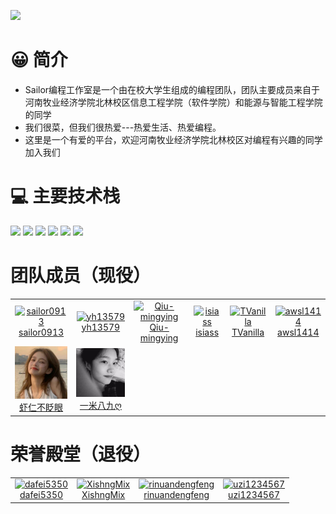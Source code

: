 ![](https://blog.lovehxy.com/back.jpg)
# 😀 简介
- Sailor编程工作室是一个由在校大学生组成的编程团队，团队主要成员来自于河南牧业经济学院北林校区信息工程学院（软件学院）和能源与智能工程学院的同学
- 我们很菜，但我们很热爱---热爱生活、热爱编程。
- 这里是一个有爱的平台，欢迎河南牧业经济学院北林校区对编程有兴趣的同学加入我们


# 💻 主要技术栈
![](https://img.shields.io/badge/-Python-ffdf76?logo=python)
![](https://img.shields.io/badge/-Goland-blue?logo=goland)
![](https://img.shields.io/badge/-Javascript-yellow?logo=javascript)
![](https://img.shields.io/badge/-HTML-red?logo=html5)
![](https://img.shields.io/badge/-CSS-lightgrey?logo=css3)
![](https://img.shields.io/badge/-Electron-96B97D?logo=electron)

# 团队成员（现役）

<!--START_SECTION:top-followers-->
<table>
  <tr>
    <td align="center">
      <a href="https://github.com/sailor0913">
        <img src="https://avatars.githubusercontent.com/u/76605331" width="100px;" alt="sailor0913"/>
      </a>
      <br />
      <a href="https://github.com/sailor0913">sailor0913</a>
    </td>
    <td align="center">
      <a href="https://github.com/yh13579">
        <img src="https://avatars.githubusercontent.com/u/81420850" width="100px;" alt="yh13579"/>
      </a>
      <br />
      <a href="https://github.com/yh13579">yh13579</a>
    </td>
    <td align="center">
      <a href="https://github.com/Qiu-mingying">
        <img src="https://avatars.githubusercontent.com/u/100693324" width="100px;" alt="Qiu-mingying"/>
      </a>
      <br />
      <a href="https://github.com/Qiu-mingying">Qiu-mingying</a>
    </td>
    <td align="center">
      <a href="https://github.com/isiass">
        <img src="https://avatars.githubusercontent.com/u/100691760" width="100px;" alt="isiass"/>
      </a>
      <br />
      <a href="https://github.com/isiass">isiass</a>
    </td>
    <td align="center">
      <a href="https://github.com/TVanilla">
        <img src="https://avatars.githubusercontent.com/u/100694872" width="100px;" alt="TVanilla"/>
      </a>
      <br />
      <a href="https://github.com/TVanilla">TVanilla</a>
    </td>
    <td align="center">
      <a href="https://github.com/awsl1414">
        <img src="https://avatars.githubusercontent.com/u/95275520" width="100px;" alt="awsl1414"/>
      </a>
      <br />
      <a href="https://github.com/awsl1414">awsl1414</a>
    </td>
  </tr>
  <!-- UI组 -->
  <tr>
    <td align="center">
      <a href="#">
        <img src="./images/hfy.jpg" width="100px;" alt="sailor0913"/>
      </a>
      <br />
      <a href="#">虾仁不眨眼</a>
    </td>
    <td align="center">
      <a href="#">
        <img src="./images/zsy.jpg" width="100px;" alt="yh13579"/>
      </a>
      <br />
      <a href="#">一米八九ღ</a>
    </td>
  
  </tr>
</table>

# 荣誉殿堂（退役）
<table>
  <tr>
    <td align="center">
      <a href="https://github.com/dafei5350">
        <img src="https://avatars.githubusercontent.com/u/28956007" width="100px;" alt="dafei5350"/>
      </a>
      <br />
      <a href="https://github.com/dafei5350">dafei5350</a>
    </td>
    <td align="center">
      <a href="https://github.com/XishngMix">
        <img src="https://avatars.githubusercontent.com/u/49756817" width="100px;" alt="XishngMix"/>
      </a>
      <br />
      <a href="https://github.com/XishngMix">XishngMix</a>
    </td>
    <td align="center">
      <a href="https://github.com/rinuandengfeng">
        <img src="https://avatars.githubusercontent.com/u/85020540" width="100px;" alt="rinuandengfeng"/>
      </a>
      <br />
      <a href="https://github.com/rinuandengfeng">rinuandengfeng</a>
    </td>
    <td align="center">
      <a href="https://github.com/uzi1234567">
        <img src="https://avatars.githubusercontent.com/u/85064490" width="100px;" alt="uzi1234567"/>
      </a>
      <br />
      <a href="https://github.com/uzi1234567">uzi1234567</a>
    </td>
  </tr>
</table>